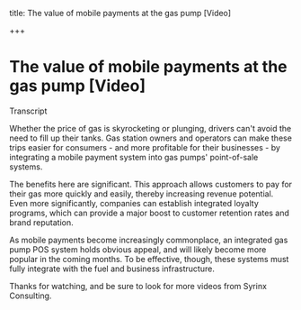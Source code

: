title: The value of mobile payments at the gas pump [Video]

+++


# The value of mobile payments at the gas pump [Video]

Transcript

Whether the price of gas is skyrocketing or plunging, drivers can't avoid the need to fill up their tanks. Gas station owners and operators can make these trips easier for consumers - and more profitable for their businesses - by integrating a mobile payment system into gas pumps' point-of-sale systems.

The benefits here are significant. This approach allows customers to pay for their gas more quickly and easily, thereby increasing revenue potential. Even more significantly, companies can establish integrated loyalty programs, which can provide a major boost to customer retention rates and brand reputation.  

As mobile payments become increasingly commonplace, an integrated gas pump POS system holds obvious appeal, and will likely become more popular in the coming months. To be effective, though, these systems must fully integrate with the fuel and business infrastructure.

Thanks for watching, and be sure to look for more videos from Syrinx Consulting.
